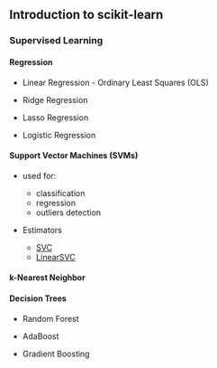 ## Introduction to scikit-learn

### Supervised Learning

#### Regression

* Linear Regression - Ordinary Least Squares (OLS)

* Ridge Regression

* Lasso Regression

* Logistic Regression

#### Support Vector Machines (SVMs)
* used for:
    * classification
    * regression
    * outliers detection

* Estimators
    * [SVC](http://scikit-learn.org/stable/modules/generated/sklearn.svm.SVC.html#sklearn.svm.SVC)
    * [LinearSVC](http://scikit-learn.org/stable/modules/generated/sklearn.svm.LinearSVC.html#sklearn.svm.LinearSVC)

#### k-Nearest Neighbor

#### Decision Trees

* Random Forest

* AdaBoost

* Gradient Boosting